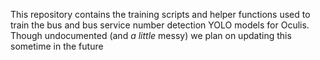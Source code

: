 This repository contains the training scripts and helper functions used to train the bus and bus service number detection YOLO models for Oculis. Though undocumented (and *a little* messy) we plan on updating this sometime in the future
